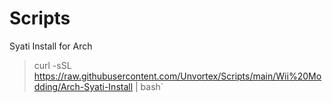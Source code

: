 # Scripts
Syati Install for Arch
> curl -sSL https://raw.githubusercontent.com/Unvortex/Scripts/main/Wii%20Modding/Arch-Syati-Install | bash`
